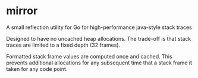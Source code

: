 # mirror
A small reflection utility for Go for high-performance java-style stack traces

Designed to have no uncached heap allocations. The trade-off is that stack traces are limited to a fixed depth (32 frames).

Formatted stack frame values are computed once and cached. This prevents additional allocations for any subsequent time that a stack frame it taken for any code point.
